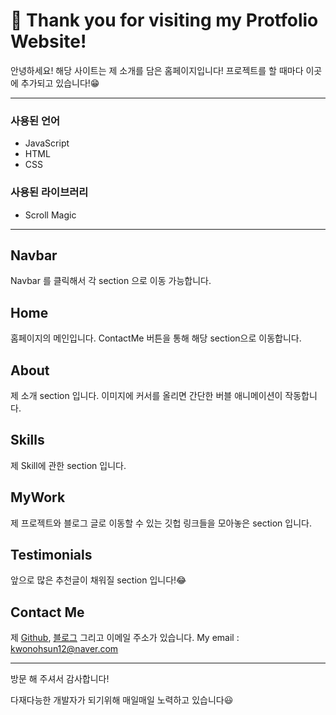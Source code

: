 # 🗽 Thank you for visiting my Protfolio Website!

안녕하세요! 해당 사이트는 제 소개를 담은 홈페이지입니다!
프로젝트를 할 때마다 이곳에 추가되고 있습니다!😁



------

### 사용된 언어

- JavaScript
- HTML
- CSS

### 사용된 라이브러리

- Scroll Magic

------

## Navbar

Navbar 를 클릭해서 각 section 으로 이동 가능합니다.

## Home

홈페이지의 메인입니다. ContactMe 버튼을 통해 해당 section으로 이동합니다.

## About

제 소개 section 입니다. 이미지에 커서를 올리면 간단한 버블 애니메이션이 작동합니다.

## Skills

제 Skill에 관한 section 입니다.

## MyWork

제 프로젝트와 블로그 글로 이동할 수 있는 깃헙 링크들을 모아놓은 section 입니다.

## Testimonials

앞으로 많은 추천글이 채워질 section 입니다!😂

## Contact Me

제 [Github](https://github.com/kwonohsun12), [블로그](https://kwonohsun12.tistory.com/) 그리고 이메일 주소가 있습니다.
My email : kwonohsun12@naver.com

------

방문 해 주셔서 감사합니다!

다재다능한 개발자가 되기위해 매일매일 노력하고 있습니다😃


